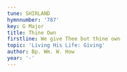 ```yaml
---
tune: SHIRLAND
hymnnumber: '787'
key: G Major
title: Thine Own
firstline: We give Thee but thine own
topic: 'Living His Life: Giving'
author: Bp. Wm. W. How
year: '-'
---
```

